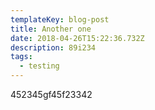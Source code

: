 ```yaml
---
templateKey: blog-post
title: Another one
date: 2018-04-26T15:22:36.732Z
description: 89i234
tags:
  - testing
---
```

452345gf45f23342
